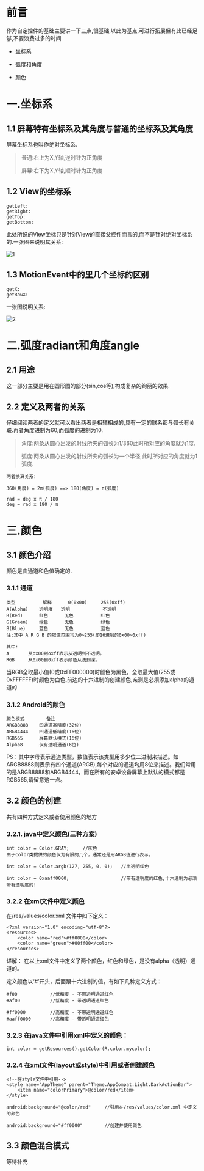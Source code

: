 # 前言

作为自定控件的基础主要讲一下三点,很基础,以此为基点,可进行拓展但有此已经足够,不要浪费过多的时间

* 坐标系

* 弧度和角度

* 颜色

# 一.坐标系

## 1.1 屏幕特有坐标系及其角度与普通的坐标系及其角度

屏幕坐标系也叫作绝对坐标系.

>普通:右上为X,Y轴,逆时针为正角度
>
>屏幕:右下为X,Y轴,顺时针为正角度

## 1.2 View的坐标系

	getLeft:
	getRight:
	getTop:
	getBottom:

此处所说的View坐标只是针对View的直接父控件而言的,而不是针对绝对坐标系的.一张图来说明其关系:

![1](https://raw.githubusercontent.com/zzggxx/Picture/master/%E8%87%AA%E5%AE%9A%E4%B9%89%E6%8E%A7%E4%BB%B6%E5%9F%BA%E7%A1%80/1.jpg)

## 1.3 MotionEvent中的里几个坐标的区别

	getX:
	getRawX:

一张图说明关系:

![2](https://raw.githubusercontent.com/zzggxx/Picture/master/%E8%87%AA%E5%AE%9A%E4%B9%89%E6%8E%A7%E4%BB%B6%E5%9F%BA%E7%A1%80/2.jpg)

# 二.弧度radiant和角度angle

## 2.1 用途

这一部分主要是用在圆形图的部分(sin,cos等),构成复杂的绚丽的效果.

## 2.2 定义及两者的关系

仔细阅读两者的定义就可以看出两者是相辅相成的,具有一定的联系都与弧长有关联.再者角度进制为60,而弧度的进制为10.

>角度:两条从圆心出发的射线所夹的弧长为1/360此时所对应的角度就为1度.
>
>弧度:两条从圆心出发的射线所夹的弧长为一个半径,此时所对应的角度就为1弧度.

	两者换算关系:

	360(角度) = 2π(弧度) ==> 180(角度) = π(弧度)
	
	rad = deg x π / 180
	deg = rad x 180 / π

# 三.颜色

## 3.1 颜色介绍

颜色是由通道和色值确定的.

### 3.1.1 通道

	类型			解释		0(0x00)		255(0xff)
	A(Alpha)	透明度   透明			不透明
	R(Red)		红色		无色			红色
	G(Green)	绿色		无色			绿色
	B(Blue)		蓝色		无色			蓝色
	注:其中 A R G B 的取值范围均为0~255(即16进制的0x00~0xff)

	其中:
	A 		从ox00到oxff表示从透明到不透明。
	RGB 	从0x00到0xff表示颜色从浅到深。

当RGB全取最小值(0或0xFF000000)时颜色为黑色，全取最大值(255或0xFFFFFF)时颜色为白色,前边的十六进制的创建颜色,亲测是必须添加alpha的通道的

### 3.1.2 Android的颜色

	颜色模式		备注
	ARGB8888	四通道高精度(32位)
	ARGB4444	四通道低精度(16位)
	RGB565		屏幕默认模式(16位)
	Alpha8		仅有透明通道(8位)
	
PS：其中字母表示通道类型，数值表示该类型用多少位二进制来描述。如ARGB8888则表示有四个通道(ARGB),每个对应的通道均用8位来描述。我们常用的是ARGB8888和ARGB4444，而在所有的安卓设备屏幕上默认的模式都是RGB565,请留意这一点。

## 3.2 颜色的创建

共有四种方式定义或者使用颜色的地方

### 3.2.1. java中定义颜色(三种方案)

	int color = Color.GRAY;     //灰色
	由于Color类提供的颜色仅为有限的几个，通常还是用ARGB值进行表示。

	int color = Color.argb(127, 255, 0, 0);   //半透明红色

	int color = 0xaaff0000;                   //带有透明度的红色,十六进制为必须带有透明度的!

### 3.2.2 在xml文件中定义颜色

在/res/values/color.xml 文件中如下定义：

	<?xml version="1.0" encoding="utf-8"?>
	<resources>
	    <color name="red">#ff0000</color>
	    <color name="green">#00ff00</color>
	</resources>

详解： 在以上xml文件中定义了两个颜色，红色和绿色，是没有alpha（透明）通道的。

定义颜色以‘#’开头，后面跟十六进制的值，有如下几种定义方式：

	#f00            //低精度 - 不带透明通道红色
	#af00           //低精度 - 带透明通道红色
	
	#ff0000         //高精度 - 不带透明通道红色
	#aaff0000       //高精度 - 带透明通道红色

### 3.2.3 在java文件中引用xml中定义的颜色：

	int color = getResources().getColor(R.color.mycolor);

### 3.2.4 在xml文件(layout或style)中引用或者创建颜色

	<!--在style文件中引用-->
	<style name="AppTheme" parent="Theme.AppCompat.Light.DarkActionBar">
	    <item name="colorPrimary">@color/red</item>
	</style>

	android:background="@color/red"     //引用在/res/values/color.xml 中定义的颜色

	android:background="#ff0000"        //创建并使用颜色

## 3.3 颜色混合模式

等待补充


